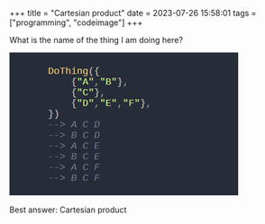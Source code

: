 +++
title = "Cartesian product"
date = 2023-07-26 15:58:01
tags = ["programming", "codeimage"]
+++

What is the name of the thing I am doing here?

![](00.png)

Best answer: Cartesian product
